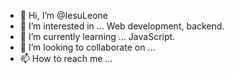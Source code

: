 - 👋 Hi, I’m @IesuLeone
- 👀 I’m interested in ... Web development, backend.
- 🌱 I’m currently learning ... JavaScript.
- 💞️ I’m looking to collaborate on ...
- 📫 How to reach me ...

<!---
IesuLeone/IesuLeone is a ✨ special ✨ repository because its `README.md` (this file) appears on your GitHub profile.
You can click the Preview link to take a look at your changes.
--->
